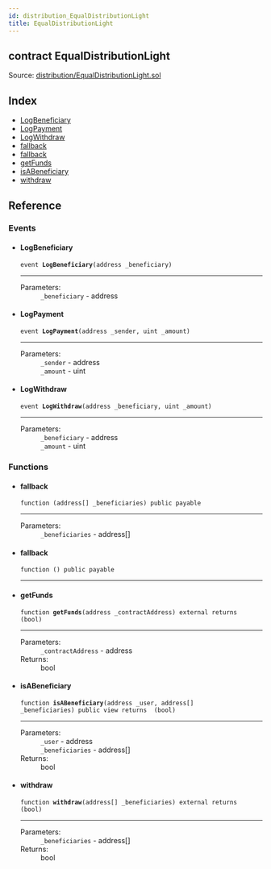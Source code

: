```yaml
---
id: distribution_EqualDistributionLight
title: EqualDistributionLight
---
```


<div class="contract-doc"><div class="contract"><h2 class="contract-header"><span class="contract-kind">contract</span> EqualDistributionLight</h2><div class="source">Source: <a href="git+https://github.com/MyBitFoundation/dapp-trust/blob/v1.0.0/contracts/distribution/EqualDistributionLight.sol" target="_blank">distribution/EqualDistributionLight.sol</a></div></div><div class="index"><h2>Index</h2><ul><li><a href="distribution_EqualDistributionLight.html#LogBeneficiary">LogBeneficiary</a></li><li><a href="distribution_EqualDistributionLight.html#LogPayment">LogPayment</a></li><li><a href="distribution_EqualDistributionLight.html#LogWithdraw">LogWithdraw</a></li><li><a href="distribution_EqualDistributionLight.html#">fallback</a></li><li><a href="distribution_EqualDistributionLight.html#">fallback</a></li><li><a href="distribution_EqualDistributionLight.html#getFunds">getFunds</a></li><li><a href="distribution_EqualDistributionLight.html#isABeneficiary">isABeneficiary</a></li><li><a href="distribution_EqualDistributionLight.html#withdraw">withdraw</a></li></ul></div><div class="reference"><h2>Reference</h2><div class="events"><h3>Events</h3><ul><li><div class="item event"><span id="LogBeneficiary" class="anchor-marker"></span><h4 class="name">LogBeneficiary</h4><div class="body"><code class="signature">event <strong>LogBeneficiary</strong><span>(address _beneficiary) </span></code><hr/><dl><dt><span class="label-parameters">Parameters:</span></dt><dd><div><code>_beneficiary</code> - address</div></dd></dl></div></div></li><li><div class="item event"><span id="LogPayment" class="anchor-marker"></span><h4 class="name">LogPayment</h4><div class="body"><code class="signature">event <strong>LogPayment</strong><span>(address _sender, uint _amount) </span></code><hr/><dl><dt><span class="label-parameters">Parameters:</span></dt><dd><div><code>_sender</code> - address</div><div><code>_amount</code> - uint</div></dd></dl></div></div></li><li><div class="item event"><span id="LogWithdraw" class="anchor-marker"></span><h4 class="name">LogWithdraw</h4><div class="body"><code class="signature">event <strong>LogWithdraw</strong><span>(address _beneficiary, uint _amount) </span></code><hr/><dl><dt><span class="label-parameters">Parameters:</span></dt><dd><div><code>_beneficiary</code> - address</div><div><code>_amount</code> - uint</div></dd></dl></div></div></li></ul></div><div class="functions"><h3>Functions</h3><ul><li><div class="item function"><span id="fallback" class="anchor-marker"></span><h4 class="name">fallback</h4><div class="body"><code class="signature">function <strong></strong><span>(address[] _beneficiaries) </span><span>public </span><span>payable </span></code><hr/><dl><dt><span class="label-parameters">Parameters:</span></dt><dd><div><code>_beneficiaries</code> - address[]</div></dd></dl></div></div></li><li><div class="item function"><span id="fallback" class="anchor-marker"></span><h4 class="name">fallback</h4><div class="body"><code class="signature">function <strong></strong><span>() </span><span>public </span><span>payable </span></code><hr/></div></div></li><li><div class="item function"><span id="getFunds" class="anchor-marker"></span><h4 class="name">getFunds</h4><div class="body"><code class="signature">function <strong>getFunds</strong><span>(address _contractAddress) </span><span>external </span><span>returns  (bool) </span></code><hr/><dl><dt><span class="label-parameters">Parameters:</span></dt><dd><div><code>_contractAddress</code> - address</div></dd><dt><span class="label-return">Returns:</span></dt><dd>bool</dd></dl></div></div></li><li><div class="item function"><span id="isABeneficiary" class="anchor-marker"></span><h4 class="name">isABeneficiary</h4><div class="body"><code class="signature">function <strong>isABeneficiary</strong><span>(address _user, address[] _beneficiaries) </span><span>public </span><span>view </span><span>returns  (bool) </span></code><hr/><dl><dt><span class="label-parameters">Parameters:</span></dt><dd><div><code>_user</code> - address</div><div><code>_beneficiaries</code> - address[]</div></dd><dt><span class="label-return">Returns:</span></dt><dd>bool</dd></dl></div></div></li><li><div class="item function"><span id="withdraw" class="anchor-marker"></span><h4 class="name">withdraw</h4><div class="body"><code class="signature">function <strong>withdraw</strong><span>(address[] _beneficiaries) </span><span>external </span><span>returns  (bool) </span></code><hr/><dl><dt><span class="label-parameters">Parameters:</span></dt><dd><div><code>_beneficiaries</code> - address[]</div></dd><dt><span class="label-return">Returns:</span></dt><dd>bool</dd></dl></div></div></li></ul></div></div></div>
